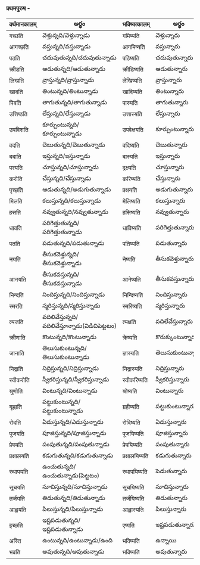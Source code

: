 
 ### प्रथमपुरुष  - 
 वर्थमानकालम्| అర్థం | भविष्यत्कालम्  | అర్థం |
------------- | ------------- | ------------- | --------- |
गच्छति | వెళ్తున్నది/వెళ్తున్నాడు | गमिष्यति | వెళ్తున్నారు |
आगच्छति | వస్తున్నది/వస్తున్నాడు | आगमिष्यति | వస్తున్నారు |
पठति | చదువుతున్నది/చదువుతున్నాడు | पठिष्यति | చదువుతున్నారు |
क्रीडति | ఆడుతున్నది/ఆడుతున్నాడు | क्रीडिष्यति | ఆడుతున్నారు |
लिखति | వ్రాస్తున్నది/వ్రాస్తున్నాడు | लेखिष्यति | వ్రాస్తున్నారు |
खादति | తింటున్నది/తింటున్నాడు | खादिष्यति | తింటున్నారు |
पिबति | తాగుతున్నది/తాగుతున్నాడు | पास्यति | తాగుతున్నారు |
उत्तिष्ठति | లేస్తున్నది/లేస్తున్నాడు | उत्तास्यति | లేస్తున్నారు |
उपविशति | కూర్చుంటున్నది/కూర్చుంటున్నాడు | उपवेक्षयति | కూర్చుంటున్నారు |
वदति  | చెబుతున్నది/చెబుతున్నాడు | वदिष्यति | చెబుతున్నారు |
ददाति | ఇస్తున్నది/ఇస్తున్నాడు | दास्यति | ఇస్తున్నారు |
पश्यति | చూస్తున్నది/చూస్తున్నాడు | द्रक्ष्यति | చూస్తున్నారు |
करोति | చేస్తున్నది/చేస్తున్నాడు | करिष्यति | చేస్తున్నారు |
पृच्छति | ఆడుతున్నది/అడుగుతున్నాడు | प्रक्षयति | అడుగుతున్నారు |
मिलति | కలుస్తున్నది/కలుస్తున్నాడు | मेलिष्यति | కలుస్తున్నారు |
हसति | నవ్వుతున్నది/నవ్వుతున్నాడు | हसिष्यति  | నవ్వుతున్నారు |
धावति | పరిగెత్తుతున్నది/పరిగెత్తుతున్నాడు | धाविष्यति | పరిగెత్తుతున్నారు |
पतति | పడుతున్నది/పడుతున్నాడు| पतिष्यति | పడుతున్నారు |
नयति | తీసుకవెళ్తున్నది/తీసుకవెళ్తున్నాడు | नेष्यति | తీసుకవెళ్తున్నారు |
आनयति | తీసుకవస్తున్నది/తీసుకవస్తున్నాడు | आनेष्यति  | తీసుకవస్తున్నారు |
निन्दति | నిందిస్తున్నది/నిందిస్తున్నాడు | निन्दिष्यति | నిందిస్తున్నారు |
स्मरति |  స్మరిస్తున్నది/స్మరిస్తున్నాడు | स्मरिष्यति | స్మరిస్తున్నారు |
त्यजति |  వదిలివేస్తున్నది/వదిలివేస్తూన్నాడు(విడిచిపెట్టటం) | त्यक्षति | వదిలేవేస్తున్నారు |
क्रीणाति |  కొంటున్నది/కొంటున్నాడు | क्रेष्यति | కొరుక్కుంటున్నారు |
जानाति | తెలుసుకుంటున్నది/తెలుసుకుంటున్నాడు | ज्ञास्यति | తెలుసుకుంటున్నారు |
निद्राति | నిద్రిస్తున్నది/నిద్రిస్తున్నాడు | निद्रास्यति | నిద్రిస్తున్నారు |
स्वीकरोति |  స్వీకరిస్తున్నది/స్వీకరిస్తున్నాడు | स्वीकरिष्यति | స్వీకరిస్తున్నారు |
श्रुणोति |  వింటున్నది/వింటున్నాడు | श्रोष्यति | వింటున్నారు |
गृह्णाति | పట్టుకుంటున్నది/పట్టుకుంటున్నాడు | ग्रहीष्यति | పట్టుకుంటున్నారు |
रोदति | ఏడుస్తున్నది/ఎడుస్తున్నాడు | रोदिष्यति | ఏడుస్తున్నారు |
पूजयति | పూజిస్తున్నది/పూజిస్తున్నాడు | पूजयिष्यति | పూజిస్తున్నారు |
प्रेषयति |  పంపుతున్నది/పంపుతున్నాడు | प्रेषयिष्यति | పంపుతున్నారు |
प्रक्षालयति | కడుగుతున్నది/కడుగుతున్నాడు | प्रक्षालयिष्यति | కడుగుతున్నారు |
स्थापयति | ఉంచుతున్నది/ఉంచుతున్నాడు(పెట్టటం) | स्थापयिष्यति | పెడుతున్నారు |
सूचयति | సూచిస్తున్నది/సూచిస్తున్నాడు | सूचयिष्यति | సూచిస్తున్నారు |
तर्जयति  | తిడుతున్నది/తిడుతున్నాడు | तर्जयिष्यति | తిడుతున్నారు |
आह्वयति | పిలుస్తున్నది/పిలుస్తున్నాడు | आह्वास्यति | పిలుస్తున్నారు |
इच्छति |  ఇష్టపడుతున్నది/ఇష్టపడుతున్నాడు | एष्यति | ఇష్టపడుతున్నారు |
अस्ति | ఉంటున్నది/ఉంటున్నాడు/ఉంది | भविष्यति | ఉన్నాయి |
भवति | అవుతున్నది/అవుతున్నాడు | भविष्यति | అవుతున్నారు |



